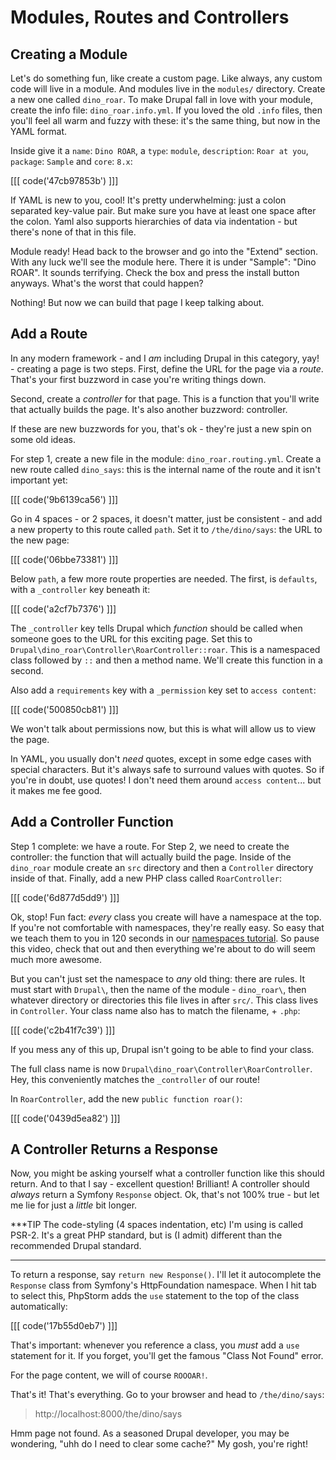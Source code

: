 # Modules, Routes and Controllers

## Creating a Module

Let's do something fun, like create a custom page. Like always, any custom code will
live in a module. And modules live in the `modules/` directory. Create a new one
called `dino_roar`. To make Drupal fall in love with your module, create the info
file: `dino_roar.info.yml`. If you loved the old `.info` files, then you'll feel
all warm and fuzzy with these: it's the same thing, but now in the YAML format.

Inside give it a `name`: `Dino ROAR`, a `type`: `module`, `description`: `Roar at you`,
`package`: `Sample` and `core`: `8.x`:

[[[ code('47cb97853b') ]]]

If YAML is new to you, cool! It's pretty underwhelming: just a colon separated key-value
pair. But make sure you have at least one space after the colon. Yaml also supports
hierarchies of data via indentation - but there's none of that in this file.

Module ready! Head back to the browser and go into the "Extend" section. With any
luck we'll see the module here. There it is under "Sample": "Dino ROAR". It sounds
terrifying. Check the box and press the install button anyways. What's the worst
that could happen?

Nothing! But now we can build that page I keep talking about.

## Add a Route

In any modern framework - and I *am* including Drupal in this category, yay! - creating
a page is two steps. First, define the URL for the page via a *route*. That's your
first buzzword in case you're writing things down.

Second, create a *controller* for that page. This is a function that you'll write
that actually builds the page. It's also another buzzword: controller.

If these are new buzzwords for you, that's ok - they're just a new spin on some old
ideas.

For step 1, create a new file in the module: `dino_roar.routing.yml`. Create a new
route called `dino_says`: this is the internal name of the route and it isn't important
yet:

[[[ code('9b6139ca56') ]]]

Go in 4 spaces - or 2 spaces, it doesn't matter, just be consistent - and add
a new property to this route called `path`. Set it to `/the/dino/says`: the URL to
the new page:

[[[ code('06bbe73381') ]]]

Below `path`, a few more route properties are needed. The first, is `defaults`, with
a `_controller` key beneath it:

[[[ code('a2cf7b7376') ]]]

The `_controller` key tells Drupal which *function* should be called when someone
goes to the URL for this exciting page. Set this to `Drupal\dino_roar\Controller\RoarController::roar`.
This is a namespaced class followed by `::` and then a method name. We'll create
this function in a second.

Also add a `requirements` key with a `_permission` key set to `access content`:

[[[ code('500850cb81') ]]]

We won't talk about permissions now, but this is what will allow us to view the page.

In YAML, you usually don't *need* quotes, except in some edge cases with special
characters. But it's always safe to surround values with quotes. So if you're in
doubt, use quotes! I don't need them around `access content`... but it makes me fee
good.

## Add a Controller Function

Step 1 complete: we have a route. For Step 2, we need to create the controller: the
function that will actually build the page. Inside of the `dino_roar` module create
an `src` directory and then a `Controller` directory inside of that. Finally, add
a new PHP class called `RoarController`:

[[[ code('6d877d5dd9') ]]]

Ok, stop! Fun fact: *every* class you create will have a namespace at the top. If
you're not comfortable with namespaces, they're really easy. So easy that we teach
them to you in 120 seconds in our 
[namespaces tutorial](http://knpuniversity.com/screencast/php-namespaces-in-120-seconds).
So pause this video, check that out and then everything we're about to do will seem
much more awesome.

But you can't just set the namespace to *any* old thing: there are rules. It must
start with `Drupal\`, then the name of the module - `dino_roar\`, then whatever directory
or directories this file lives in after `src/`. This class lives in `Controller`.
Your class name also has to match the filename, + `.php`:

[[[ code('c2b41f7c39') ]]]

If you mess any of this up, Drupal isn't going to be able to find your class.

The full class name is now `Drupal\dino_roar\Controller\RoarController`. Hey, this
conveniently matches the `_controller` of our route!

In `RoarController`, add the new `public function roar()`:

[[[ code('0439d5ea82') ]]]

## A Controller Returns a Response

Now, you might be asking yourself what a controller function like this should return.
And to that I say - excellent question! Brilliant! A controller should *always* return
a Symfony `Response` object. Ok, that's not 100% true - but let me lie for just a
*little* bit longer.

***TIP
The code-styling (4 spaces indentation, etc) I'm using is called PSR-2. It's a great
PHP standard, but is (I admit) different than the recommended Drupal standard.
***

To return a response, say `return new Response()`. I'll let it autocomplete the
`Response` class from Symfony's HttpFoundation namespace. When I hit tab to select this,
PhpStorm adds the `use` statement to the top of the class automatically:

[[[ code('17b55d0eb7') ]]]

That's important: whenever you reference a class, you *must* add a `use` statement
for it. If you forget, you'll get the famous "Class Not Found" error.

For the page content, we will of course `ROOOAR!`.

That's it! That's everything. Go to your browser and head to `/the/dino/says`:

> http://localhost:8000/the/dino/says

Hmm page not found. As a seasoned Drupal developer, you may be wondering, "uhh do I
need to clear some cache?" My gosh, you're right!
